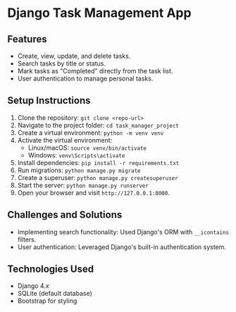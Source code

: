 # Django Task Management App

## Features
- Create, view, update, and delete tasks.
- Search tasks by title or status.
- Mark tasks as "Completed" directly from the task list.
- User authentication to manage personal tasks.

## Setup Instructions
1. Clone the repository: `git clone <repo-url>`
2. Navigate to the project folder: `cd task_manager_project`
3. Create a virtual environment: `python -m venv venv`
4. Activate the virtual environment:
   - Linux/macOS: `source venv/bin/activate`
   - Windows: `venv\Scripts\activate`
5. Install dependencies: `pip install -r requirements.txt`
6. Run migrations: `python manage.py migrate`
7. Create a superuser: `python manage.py createsuperuser`
8. Start the server: `python manage.py runserver`
9. Open your browser and visit `http://127.0.0.1:8000`.

## Challenges and Solutions
- Implementing search functionality: Used Django's ORM with `__icontains` filters.
- User authentication: Leveraged Django's built-in authentication system.

## Technologies Used
- Django 4.x
- SQLite (default database)
- Bootstrap for styling
